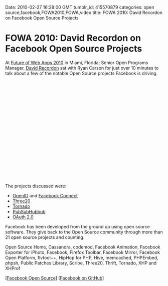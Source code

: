 Date: 2010-02-27 16:28:00 GMT
tumblr_id: 415570879
categories: open source,facebook,FOWA2010,FOWA,video
title: FOWA 2010: David Recordon on Facebook Open Source Projects

# FOWA 2010: David Recordon on Facebook Open Source Projects

At [Future of Web Apps 2010](http://events.carsonified.com/fowa/2010/miami) in Miami, Florida; Senior Open Programs Manager, [David Recordon](http://twitter.com/DaveMan692) sat with Ryan Carson for just over 10 minutes to talk about a few of the notable Open Source projects Facebook is driving.

<object width="560" height="315"><param name="allowfullscreen" value="true" /><param name="allowscriptaccess" value="always" /><param name="movie" value="http://vimeo.com/moogaloop.swf?clip_id=9777579&amp;server=vimeo.com&amp;show_title=1&amp;show_byline=1&amp;show_portrait=0&amp;color=00adef&amp;fullscreen=1" /><embed src="http://vimeo.com/moogaloop.swf?clip_id=9777579&amp;server=vimeo.com&amp;show_title=1&amp;show_byline=1&amp;show_portrait=0&amp;color=00adef&amp;fullscreen=1" type="application/x-shockwave-flash" allowfullscreen="true" allowscriptaccess="always" width="560" height="315"></embed></object>

The projects discussed were:

* [OpenID](http://openid.net/) and [Facebook Connect](http://developers.facebook.com/connect.php)
* [Three20](http://github.com/facebook/three20)
* [Tornado](http://www.tornadoweb.org/)
* [PubSubHubbub](http://code.google.com/p/pubsubhubbub/)
* [OAuth 2.0](http://oauth.net/)

Facebook has been developed from the ground up using open source software. They give back to the Open Source community through more than 21 open source projects and counting.

Open Source Home, Cassandra, codemod, Facebook Animation, Facebook Exporter for iPhoto, Facebook, Firefox Toolbar, Facebook Mirror, Facebook Open Platform, flvtool++, HipHop for PHP, Hive, memcached, PHPEmbed, phpsh, Public Patches Library, Scribe, Three20, Thrift, Tornado, XHP and XHProf

[[Facebook Open Source](http://facebook.com/opensource)] [[Facebook on GitHub](http://github.com/facebook)]
